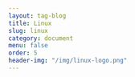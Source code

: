 ```yaml
---
layout: tag-blog
title: Linux
slug: linux
category: document
menu: false
order: 5
header-img: "/img/linux-logo.png"
---
```

